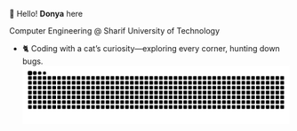 👋 Hello! **Donya** here

Computer Engineering @ Sharif University of Technology

- 🐈 Coding with a cat’s curiosity—exploring every corner, hunting down bugs. 
![GitHub Contribution Snake](https://raw.githubusercontent.com/DnyaNvB/DnyaNvB/output/github-contribution-grid-snake-dark.svg)
<!--
**DnyaNvB/DnyaNvB** is a ✨ _special_ ✨ repository because its `README.md` (this file) appears on your GitHub profile.

Here are some ideas to get you started:

- 🔭 I’m currently working on ...
- 🌱 I’m currently learning ...
- 👯 I’m looking to collaborate on ...
- 🤔 I’m looking for help with ...
- 💬 Ask me about ...
- 📫 How to reach me: ...
- 😄 Pronouns: ...
- ⚡ Fun fact: ...
-->
